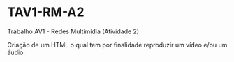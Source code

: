 # TAV1-RM-A2
Trabalho AV1 - Redes Multimídia (Atividade 2)

Criação de um HTML o qual tem por finalidade reproduzir um vídeo e/ou um áudio.
